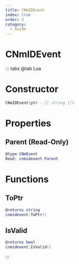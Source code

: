```yaml
---
title: CNmIDEvent
index: true
order: 2
category:
  - Guide
---
```


# CNmIDEvent

::: tabs
@tab Lua
# Constructor
```lua
CNmIDEvent(ptr --[[ string ]])
```
# Properties
## Parent (Read-Only)
```lua
@type CNmEvent
Read: cnmidevent.Parent
```
# Functions
## ToPtr
```lua
@returns string
cnmidevent:ToPtr()
```
## IsValid
```lua
@returns bool
cnmidevent:IsValid()
```

:::